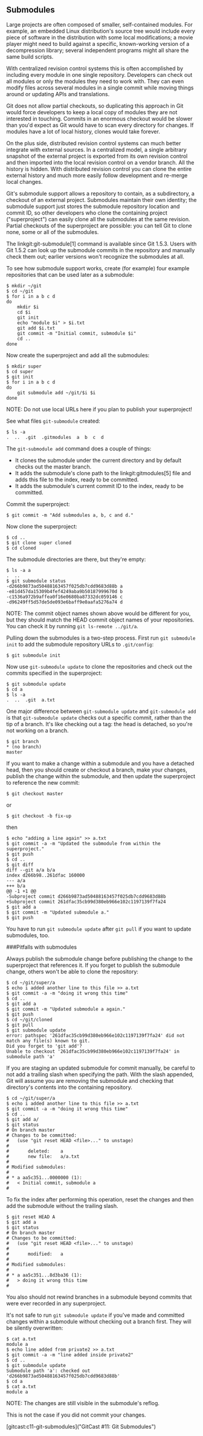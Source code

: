 ## Submodules ##

Large projects are often composed of smaller, self-contained modules.  For
example, an embedded Linux distribution's source tree would include every
piece of software in the distribution with some local modifications; a movie
player might need to build against a specific, known-working version of a
decompression library; several independent programs might all share the same
build scripts.

With centralized revision control systems this is often accomplished by
including every module in one single repository.  Developers can check out
all modules or only the modules they need to work with.  They can even modify
files across several modules in a single commit while moving things around
or updating APIs and translations.

Git does not allow partial checkouts, so duplicating this approach in Git
would force developers to keep a local copy of modules they are not
interested in touching.  Commits in an enormous checkout would be slower
than you'd expect as Git would have to scan every directory for changes.
If modules have a lot of local history, clones would take forever.

On the plus side, distributed revision control systems can much better
integrate with external sources.  In a centralized model, a single arbitrary
snapshot of the external project is exported from its own revision control
and then imported into the local revision control on a vendor branch.  All
the history is hidden.  With distributed revision control you can clone the
entire external history and much more easily follow development and re-merge
local changes.

Git's submodule support allows a repository to contain, as a subdirectory, a
checkout of an external project.  Submodules maintain their own identity;
the submodule support just stores the submodule repository location and
commit ID, so other developers who clone the containing project
("superproject") can easily clone all the submodules at the same revision.
Partial checkouts of the superproject are possible: you can tell Git to
clone none, some or all of the submodules.

The linkgit:git-submodule[1] command is available since Git 1.5.3.  Users
with Git 1.5.2 can look up the submodule commits in the repository and
manually check them out; earlier versions won't recognize the submodules at
all.

To see how submodule support works, create (for example) four example
repositories that can be used later as a submodule:

    $ mkdir ~/git
    $ cd ~/git
    $ for i in a b c d
    do
        mkdir $i
	    cd $i
	    git init
	    echo "module $i" > $i.txt
	    git add $i.txt
	    git commit -m "Initial commit, submodule $i"
	    cd ..
    done

Now create the superproject and add all the submodules:

    $ mkdir super
    $ cd super
    $ git init
    $ for i in a b c d
    do
        git submodule add ~/git/$i $i
    done

NOTE: Do not use local URLs here if you plan to publish your superproject!

See what files `git-submodule` created:

    $ ls -a
    .  ..  .git  .gitmodules  a  b  c  d

The `git-submodule add` command does a couple of things:

- It clones the submodule under the current directory and by default checks out
  the master branch.
- It adds the submodule's clone path to the linkgit:gitmodules[5] file and
  adds this file to the index, ready to be committed.
- It adds the submodule's current commit ID to the index, ready to be
  committed.

Commit the superproject:


    $ git commit -m "Add submodules a, b, c and d."

Now clone the superproject:

    $ cd ..
    $ git clone super cloned
    $ cd cloned

The submodule directories are there, but they're empty:

    $ ls -a a
    .  ..
    $ git submodule status
    -d266b9873ad50488163457f025db7cdd9683d88b a
    -e81d457da15309b4fef4249aba9b50187999670d b
    -c1536a972b9affea0f16e0680ba87332dc059146 c
    -d96249ff5d57de5de093e6baff9e0aafa5276a74 d

NOTE: The commit object names shown above would be different for you, but they
should match the HEAD commit object names of your repositories.  You can check
it by running `git ls-remote ../git/a`.

Pulling down the submodules is a two-step process. First run `git submodule
init` to add the submodule repository URLs to `.git/config`:

    $ git submodule init

Now use `git-submodule update` to clone the repositories and check out the
commits specified in the superproject:

    $ git submodule update
    $ cd a
    $ ls -a
    .  ..  .git  a.txt

One major difference between `git-submodule update` and `git-submodule add` is
that `git-submodule update` checks out a specific commit, rather than the tip
of a branch. It's like checking out a tag: the head is detached, so you're not
working on a branch.

    $ git branch
    * (no branch)
    master

If you want to make a change within a submodule and you have a detached head,
then you should create or checkout a branch, make your changes, publish the
change within the submodule, and then update the superproject to reference the
new commit:

    $ git checkout master

or

    $ git checkout -b fix-up

then

    $ echo "adding a line again" >> a.txt
    $ git commit -a -m "Updated the submodule from within the superproject."
    $ git push
    $ cd ..
    $ git diff
    diff --git a/a b/a
    index d266b98..261dfac 160000
    --- a/a
    +++ b/a
    @@ -1 +1 @@
    -Subproject commit d266b9873ad50488163457f025db7cdd9683d88b
    +Subproject commit 261dfac35cb99d380eb966e102c1197139f7fa24
    $ git add a
    $ git commit -m "Updated submodule a."
    $ git push

You have to run `git submodule update` after `git pull` if you want to update
submodules, too.

###Pitfalls with submodules

Always publish the submodule change before publishing the change to the
superproject that references it. If you forget to publish the submodule change,
others won't be able to clone the repository:

    $ cd ~/git/super/a
    $ echo i added another line to this file >> a.txt
    $ git commit -a -m "doing it wrong this time"
    $ cd ..
    $ git add a
    $ git commit -m "Updated submodule a again."
    $ git push
    $ cd ~/git/cloned
    $ git pull
    $ git submodule update
    error: pathspec '261dfac35cb99d380eb966e102c1197139f7fa24' did not match any file(s) known to git.
    Did you forget to 'git add'?
    Unable to checkout '261dfac35cb99d380eb966e102c1197139f7fa24' in submodule path 'a'

If you are staging an updated submodule for commit manually, be careful to not
add a trailing slash when specifying the path. With the slash appended, Git
will assume you are removing the submodule and checking that directory's
contents into the containing repository.

    $ cd ~/git/super/a
    $ echo i added another line to this file >> a.txt
    $ git commit -a -m "doing it wrong this time"
    $ cd ..
    $ git add a/
    $ git status
    # On branch master
    # Changes to be committed:
    #   (use "git reset HEAD <file>..." to unstage)
    #
    #       deleted:    a
    #       new file:   a/a.txt
    #
    # Modified submodules:
    #
    # * a aa5c351...0000000 (1):
    #   < Initial commit, submodule a
    #

To fix the index after performing this operation, reset the changes and then
add the submodule without the trailing slash.

    $ git reset HEAD A
    $ git add a
    $ git status
    # On branch master
    # Changes to be committed:
    #   (use "git reset HEAD <file>..." to unstage)
    #
    #       modified:   a
    #
    # Modified submodules:
    #
    # * a aa5c351...8d3ba36 (1):
    #   > doing it wrong this time
    #

You also should not rewind branches in a submodule beyond commits that were
ever recorded in any superproject.

It's not safe to run `git submodule update` if you've made and committed
changes within a submodule without checking out a branch first. They will be
silently overwritten:

    $ cat a.txt
    module a
    $ echo line added from private2 >> a.txt
    $ git commit -a -m "line added inside private2"
    $ cd ..
    $ git submodule update
    Submodule path 'a': checked out 'd266b9873ad50488163457f025db7cdd9683d88b'
    $ cd a
    $ cat a.txt
    module a

NOTE: The changes are still visible in the submodule's reflog.

This is not the case if you did not commit your changes.

[gitcast:c11-git-submodules]("GitCast #11: Git Submodules")
